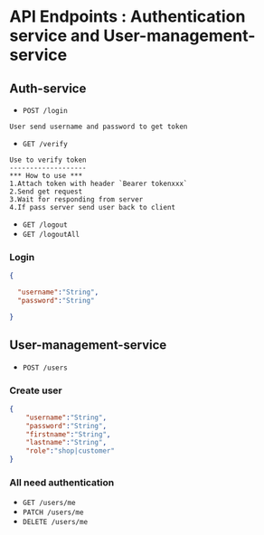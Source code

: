 # API Endpoints : Authentication service and User-management-service

## Auth-service

- `POST /login`
```text
User send username and password to get token
```
- `GET /verify`
```text
Use to verify token 
-------------------
*** How to use ***
1.Attach token with header `Bearer tokenxxx`
2.Send get request
3.Wait for responding from server
4.If pass server send user back to client 
```
- `GET /logout`
- `GET /logoutAll`

### Login

```json
{

  "username":"String",
  "password":"String"

}
```

## User-management-service

- `POST /users`

### Create user
```json
{
    "username":"String",
    "password":"String",
    "firstname":"String",
    "lastname":"String",
    "role":"shop|customer"
}
```

### All need authentication
- `GET /users/me`
- `PATCH /users/me`
- `DELETE /users/me`
